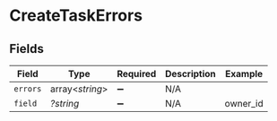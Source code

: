 # CreateTaskErrors


## Fields

| Field              | Type               | Required           | Description        | Example            |
| ------------------ | ------------------ | ------------------ | ------------------ | ------------------ |
| `errors`           | array<*string*>    | :heavy_minus_sign: | N/A                |                    |
| `field`            | *?string*          | :heavy_minus_sign: | N/A                | owner_id           |